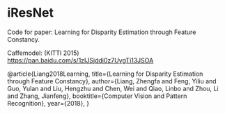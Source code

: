 # iResNet
Code for paper: Learning for Disparity Estimation through Feature Constancy.


Caffemodel: (KITTI 2015)
https://pan.baidu.com/s/1zIJSjddi0z7UygTi13JSOA


@article{Liang2018Learning,
  title={Learning for Disparity Estimation through Feature Constancy},
  author={Liang, Zhengfa and Feng, Yiliu and Guo, Yulan and Liu, Hengzhu and Chen, Wei and Qiao, Linbo and Zhou, Li and Zhang, Jianfeng},
  booktitle={Computer Vision and Pattern Recognition},
  year={2018},
}
